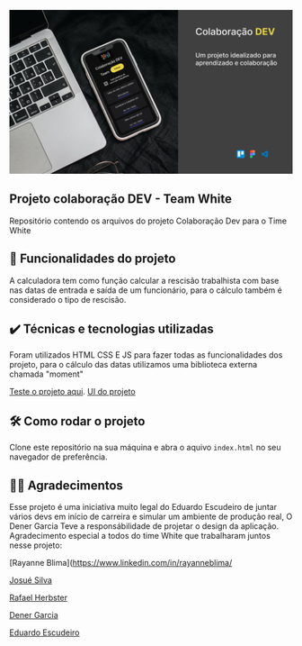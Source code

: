 ![Calculadora rescisao trabalhista](calculadora-rescisao/assets/cover.png)


## Projeto colaboração DEV - Team White
Repositório contendo os arquivos do projeto Colaboração Dev para o Time White 

## 🔨 Funcionalidades do projeto

A calculadora tem como função calcular a rescisão trabalhista com base nas datas de entrada e saída de um funcionário, para o cálculo também é considerado o tipo de rescisão.

## ✔️ Técnicas e tecnologias utilizadas

Foram utilizados HTML CSS E JS para fazer todas as funcionalidades dos projeto, para o cálculo das datas utilizamos uma biblioteca externa chamada "moment"


[Teste o projeto aqui](https://colaboracaodev-project.github.io/white/novo_projeto/).
[UI do projeto](https://www.behance.net/gallery/161662459/Web-app-Colaboracao-DEV)

## 🛠️ Como rodar o projeto

Clone este repositório na sua máquina e abra o aquivo `index.html` no seu navegador de preferência.


## 🙏🏻 Agradecimentos

Esse projeto é uma iniciativa muito legal do Eduardo Escudeiro de juntar vários devs em início de carreira e simular um ambiente de produção real, O Dener Garcia Teve a responsábilidade de projetar o design da aplicação.
Agradecimento especial a todos do time White que trabalharam juntos nesse projeto:


[Rayanne Blima](https://www.linkedin.com/in/rayanneblima/

[Josué Silva](https://www.linkedin.com/in/josuedev/)

[Rafael Herbster](https://www.linkedin.com/in/rafael-herbster-3a24291b8/)

[Dener Garcia](https://www.linkedin.com/in/denergarcia/)

[Eduardo Escudeiro](https://www.linkedin.com/in/escuderodev/)







